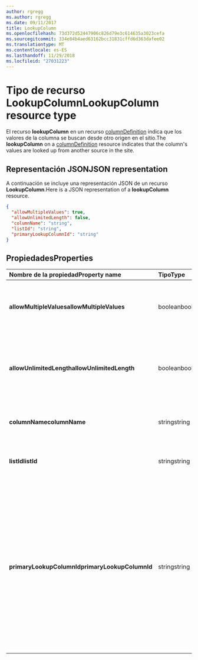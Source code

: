 ```yaml
---
author: rgregg
ms.author: rgregg
ms.date: 09/11/2017
title: LookupColumn
ms.openlocfilehash: 73d372d52447906c826d79e3c614635a3023cefa
ms.sourcegitcommit: 334e84b4aed63162bcc31831cffd6d363dafee02
ms.translationtype: MT
ms.contentlocale: es-ES
ms.lasthandoff: 11/29/2018
ms.locfileid: "27031223"
---
```

# <a name="lookupcolumn-resource-type"></a><span data-ttu-id="478cc-102">Tipo de recurso LookupColumn</span><span class="sxs-lookup"><span data-stu-id="478cc-102">LookupColumn resource type</span></span>

<span data-ttu-id="478cc-103">El recurso **lookupColumn** en un recurso [columnDefinition](columndefinition.md) indica que los valores de la columna se buscan desde otro origen en el sitio.</span><span class="sxs-lookup"><span data-stu-id="478cc-103">The **lookupColumn** on a [columnDefinition](columndefinition.md) resource indicates that the column's values are looked up from another source in the site.</span></span>

## <a name="json-representation"></a><span data-ttu-id="478cc-104">Representación JSON</span><span class="sxs-lookup"><span data-stu-id="478cc-104">JSON representation</span></span>

<span data-ttu-id="478cc-105">A continuación se incluye una representación JSON de un recurso **LookupColumn**.</span><span class="sxs-lookup"><span data-stu-id="478cc-105">Here is a JSON representation of a **lookupColumn** resource.</span></span>
<!-- { "blockType": "resource", "@odata.type": "microsoft.graph.lookupColumn" } -->

```json
{
  "allowMultipleValues": true,
  "allowUnlimitedLength": false,
  "columnName": "string",
  "listId": "string",
  "primaryLookupColumnId": "string"
}
```

## <a name="properties"></a><span data-ttu-id="478cc-106">Propiedades</span><span class="sxs-lookup"><span data-stu-id="478cc-106">Properties</span></span>

| <span data-ttu-id="478cc-107">Nombre de la propiedad</span><span class="sxs-lookup"><span data-stu-id="478cc-107">Property name</span></span>             | <span data-ttu-id="478cc-108">Tipo</span><span class="sxs-lookup"><span data-stu-id="478cc-108">Type</span></span>    | <span data-ttu-id="478cc-109">Descripción</span><span class="sxs-lookup"><span data-stu-id="478cc-109">Description</span></span>
|:--------------------------|:--------|:---------------------------------------
| <span data-ttu-id="478cc-110">**allowMultipleValues**</span><span class="sxs-lookup"><span data-stu-id="478cc-110">**allowMultipleValues**</span></span>   | <span data-ttu-id="478cc-111">boolean</span><span class="sxs-lookup"><span data-stu-id="478cc-111">boolean</span></span> | <span data-ttu-id="478cc-112">Indica si se pueden seleccionar varios valores desde el origen.</span><span class="sxs-lookup"><span data-stu-id="478cc-112">Indicates whether multiple values can be selected from the source.</span></span>
| <span data-ttu-id="478cc-113">**allowUnlimitedLength**</span><span class="sxs-lookup"><span data-stu-id="478cc-113">**allowUnlimitedLength**</span></span>  | <span data-ttu-id="478cc-114">boolean</span><span class="sxs-lookup"><span data-stu-id="478cc-114">boolean</span></span> | <span data-ttu-id="478cc-115">Indica si los valores de la columna deben poder superar el límite estándar de 255 caracteres.</span><span class="sxs-lookup"><span data-stu-id="478cc-115">Indicates whether values in the column should be able to exceed the standard limit of 255 characters.</span></span>
| <span data-ttu-id="478cc-116">**columnName**</span><span class="sxs-lookup"><span data-stu-id="478cc-116">**columnName**</span></span>            | <span data-ttu-id="478cc-117">string</span><span class="sxs-lookup"><span data-stu-id="478cc-117">string</span></span>  | <span data-ttu-id="478cc-118">El nombre de la columna de origen de búsqueda.</span><span class="sxs-lookup"><span data-stu-id="478cc-118">The name of the lookup source column.</span></span>
| <span data-ttu-id="478cc-119">**listId**</span><span class="sxs-lookup"><span data-stu-id="478cc-119">**listId**</span></span>                | <span data-ttu-id="478cc-120">string</span><span class="sxs-lookup"><span data-stu-id="478cc-120">string</span></span>  | <span data-ttu-id="478cc-121">El identificador único de la lista de origen de búsqueda.</span><span class="sxs-lookup"><span data-stu-id="478cc-121">The unique identifier of the lookup source list.</span></span>
| <span data-ttu-id="478cc-122">**primaryLookupColumnId**</span><span class="sxs-lookup"><span data-stu-id="478cc-122">**primaryLookupColumnId**</span></span> | <span data-ttu-id="478cc-123">string</span><span class="sxs-lookup"><span data-stu-id="478cc-123">string</span></span>  | <span data-ttu-id="478cc-124">Si se especifica, esta columna es una *búsqueda secundaria*, que extrae un campo adicional del elemento de lista devuelto por la *búsqueda principal*.</span><span class="sxs-lookup"><span data-stu-id="478cc-124">If specified, this column is a *secondary lookup*, pulling an additional field from the list item looked up by the *primary lookup*.</span></span> <span data-ttu-id="478cc-125">Use el elemento de lista buscado en la búsqueda *principal* como origen de la columna indicada aquí.</span><span class="sxs-lookup"><span data-stu-id="478cc-125">Use the list item looked up by the *primary* as the source for the column named here.</span></span>

<!-- {
  "type": "#page.annotation",
  "description": "",
  "keywords": "",
  "section": "documentation",
  "tocPath": "Resources/LookupColumn"
} -->
